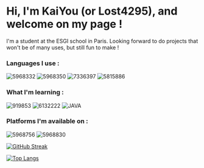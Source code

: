 # Hi, I'm KaiYou (or Lost4295), and welcome on my page !

I'm a student at the ESGI school in Paris. Looking forward to do projects that won't be of many uses, but still fun to make !

 ### Languages I use : 
![5968332](https://github.com/Lost4295/Lost4295/assets/101065557/16a06d32-0f26-4704-b70c-48c0b88d933e)
![5968350](https://github.com/Lost4295/Lost4295/assets/101065557/eae2e621-9de0-4b2c-9762-d9a8dc8310b3)
![7336397](https://github.com/Lost4295/Lost4295/assets/101065557/bc020fc5-9356-4623-ba84-ed2041ae892d)
![5815886](https://github.com/Lost4295/Lost4295/assets/101065557/7bb60fbb-3893-4d8f-892a-878775d6a9ce)


### What I'm learning :
![919853](https://github.com/Lost4295/Lost4295/assets/101065557/c67590a1-d57d-46c1-97b0-85bcbcd9ba04)
![6132222](https://github.com/Lost4295/Lost4295/assets/101065557/34d93507-1649-4c40-96e0-f12465362cd3)
![JAVA](https://upload.wikimedia.org/wikipedia/en/thumb/3/30/Java_programming_language_logo.svg/1200px-Java_programming_language_logo.svg.png)

### Platforms I'm available on :
![5968756](https://github.com/Lost4295/Lost4295/assets/101065557/67136562-203e-42c6-8c91-469e9fe2f59c)
![5968830](https://github.com/Lost4295/Lost4295/assets/101065557/6894766a-b677-4c88-b9ba-1bd61b8fc151)


[![GitHub Streak](https://github-readme-streak-stats.herokuapp.com?user=Lost4295&theme=gruvbox-duo&date_format=j%20M%5B%20Y%5D&mode=weekly)](https://git.io/streak-stats)

[![Top Langs](https://github-readme-stats.vercel.app/api/top-langs/?username=lost4295&layout=pie)](https://github.com/anuraghazra/github-readme-stats)

<!--
**Lost4295/Lost4295** is a ✨ _special_ ✨ repository because its `README.md` (this file) appears on your GitHub profile.

Here are some ideas to get you started:

- 🔭 I’m currently working on ...
- 🌱 I’m currently learning ...
- 👯 I’m looking to collaborate on ...
- 🤔 I’m looking for help with ...
- 💬 Ask me about ...
- 📫 How to reach me: ...
- 😄 Pronouns: ...
- ⚡ Fun fact: ...
-->
